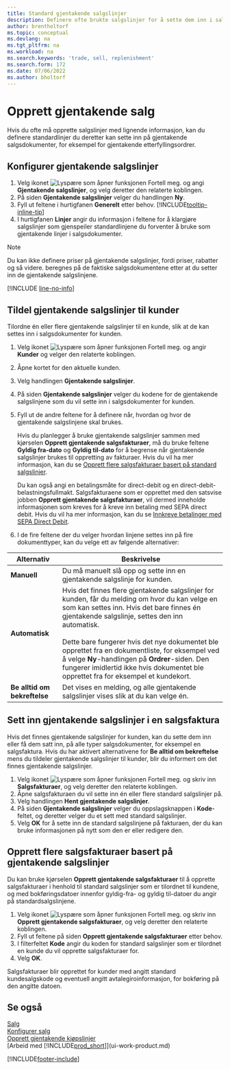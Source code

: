 ```yaml
---
title: Standard gjentakende salgslinjer
description: Definere ofte brukte salgslinjer for å sette dem inn i salgsdokumenter og fylle ut linjene raskt med standardinformasjon.
author: brentholtorf
ms.topic: conceptual
ms.devlang: na
ms.tgt_pltfrm: na
ms.workload: na
ms.search.keywords: 'trade, sell, replenishment'
ms.search.form: 172
ms.date: 07/06/2022
ms.author: bholtorf
---
```

# <a name="create-recurring-sales"></a>Opprett gjentakende salg

Hvis du ofte må opprette salgslinjer med lignende informasjon, kan du definere standardlinjer du deretter kan sette inn på gjentakende salgsdokumenter, for eksempel for gjentakende etterfyllingsordrer.  

## <a name="set-up-recurring-sales-lines"></a>Konfigurer gjentakende salgslinjer

1. Velg ikonet ![Lyspære som åpner funksjonen Fortell meg.](media/ui-search/search_small.png "Fortell hva du vil gjøre") og angi **Gjentakende salgslinjer**, og velg deretter den relaterte koblingen.  
2. På siden **Gjentakende salgslinjer** velger du handlingen **Ny**.  
3. Fyll ut feltene i hurtigfanen **Generelt** etter behov. [!INCLUDE[tooltip-inline-tip](includes/tooltip-inline-tip_md.md)]  
4. I hurtigfanen **Linjer** angir du informasjon i feltene for å klargjøre salgslinjer som gjenspeiler standardlinjene du forventer å bruke som gjentakende linjer i salgsdokumenter.  

> [!NOTE]
> Du kan ikke definere priser på gjentakende salgslinjer, fordi priser, rabatter og så videre. beregnes på de faktiske salgsdokumentene etter at du setter inn de gjentakende salgslinjene.

[!INCLUDE [line-no-info](includes/line-no-info.md)]

## <a name="assign-recurring-sales-lines-to-a-customer"></a>Tildel gjentakende salgslinjer til kunder

Tilordne én eller flere gjentakende salgslinjer til en kunde, slik at de kan settes inn i salgsdokumenter for kunden.

1. Velg ikonet ![Lyspære som åpner funksjonen Fortell meg.](media/ui-search/search_small.png "Fortell hva du vil gjøre") og angir **Kunder** og velger den relaterte koblingen.
2. Åpne kortet for den aktuelle kunden.
3. Velg handlingen **Gjentakende salgslinjer**.
4. På siden **Gjentakende salgslinjer** velger du kodene for de gjentakende salgslinjene som du vil sette inn i salgsdokumenter for kunden.
5. Fyll ut de andre feltene for å definere når, hvordan og hvor de gjentakende salgslinjene skal brukes.  

    Hvis du planlegger å bruke gjentakende salgslinjer sammen med kjørselen **Opprett gjentakende salgsfakturaer**, må du bruke feltene **Gyldig fra-dato** og **Gyldig til-dato** for å begrense når gjentakende salgslinjer brukes til oppretting av fakturaer. Hvis du vil ha mer informasjon, kan du se [Opprett flere salgsfakturaer basert på standard salgslinjer](sales-how-work-standard-lines.md#create-multiple-sales-invoices-based-on-recurring-sales-lines).

    Du kan også angi en betalingsmåte for direct-debit og en direct-debit-belastningsfullmakt. Salgsfakturaene som er opprettet med den satsvise jobben **Opprett gjentakende salgsfakturaer**, vil dermed inneholde informasjonen som kreves for å kreve inn betaling med SEPA direct debit. Hvis du vil ha mer informasjon, kan du se [Innkreve betalinger med SEPA Direct Debit](finance-collect-payments-with-sepa-direct-debit.md).

6. I de fire feltene der du velger hvordan linjene settes inn på fire dokumenttyper, kan du velge ett av følgende alternativer:

|Alternativ|Beskrivelse|
|------|-----------|
|**Manuell**|Du må manuelt slå opp og sette inn en gjentakende salgslinje for kunden.|
|**Automatisk**|Hvis det finnes flere gjentakende salgslinjer for kunden, får du melding om hvor du kan velge en som kan settes inn. Hvis det bare finnes én gjentakende salgslinje, settes den inn automatisk.<br /><br />Dette bare fungerer hvis det nye dokumentet ble opprettet fra en dokumentliste, for eksempel ved å velge **Ny**-handlingen på **Ordrer**-siden. Den fungerer imidlertid ikke hvis dokumentet ble opprettet fra for eksempel et kundekort.|
|**Be alltid om bekreftelse**|Det vises en melding, og alle gjentakende salgslinjer vises slik at du kan velge én.

## <a name="insert-recurring-sales-lines-on-a-sales-invoice"></a>Sett inn gjentakende salgslinjer i en salgsfaktura

Hvis det finnes gjentakende salgslinjer for kunden, kan du sette dem inn eller få dem satt inn, på alle typer salgsdokumenter, for eksempel en salgsfaktura. Hvis du har aktivert alternativene for **Be alltid om bekreftelse** mens du tildeler gjentakende salgslinjer til kunder, blir du informert om det finnes gjentakende salgslinjer.

1. Velg ikonet ![Lyspære som åpner funksjonen Fortell meg.](media/ui-search/search_small.png "Fortell hva du vil gjøre") og skriv inn **Salgsfakturaer**, og velg deretter den relaterte koblingen.
2. Åpne salgsfakturaen du vil sette inn én eller flere standard salgslinjer på.
3. Velg handlingen **Hent gjentakende salgslinjer**.
4. På siden **Gjentakende salgslinjer** velger du oppslagsknappen i **Kode**-feltet, og deretter velger du et sett med standard salgslinjer.
5. Velg **OK** for å sette inn de standard salgslinjene på fakturaen, der du kan bruke informasjonen på nytt som den er eller redigere den.

## <a name="create-multiple-sales-invoices-based-on-recurring-sales-lines"></a>Opprett flere salgsfakturaer basert på gjentakende salgslinjer

Du kan bruke kjørselen **Opprett gjentakende salgsfakturaer** til å opprette salgsfakturaer i henhold til standard salgslinjer som er tilordnet til kundene, og med bokføringsdatoer innenfor gyldig-fra- og gyldig til-datoer du angir på standardsalgslinjene.

1. Velg ikonet ![Lyspære som åpner funksjonen Fortell meg.](media/ui-search/search_small.png "Fortell hva du vil gjøre") og skriv inn **Opprett gjentakende salgsfakturaer**, og velg deretter den relaterte koblingen.
2. Fyll ut feltene på siden **Opprett gjentakende salgsfakturaer** etter behov.
3. I filterfeltet **Kode** angir du koden for standard salgslinjer som er tilordnet en kunde du vil opprette salgsfakturaer for.
4. Velg **OK**.

Salgsfakturaer blir opprettet for kunder med angitt standard kundesalgskode og eventuell angitt avtalegiroinformasjon, for bokføring på den angitte datoen.

## <a name="see-also"></a>Se også

[Salg](sales-manage-sales.md)  
[Konfigurer salg](sales-setup-sales.md)  
[Opprett gjentakende kjøpslinjer](purchasing-how-work-recurring-purchase-lines.md)  
[Arbeid med [!INCLUDE[prod_short](includes/prod_short.md)]](ui-work-product.md)  

[!INCLUDE[footer-include](includes/footer-banner.md)]
